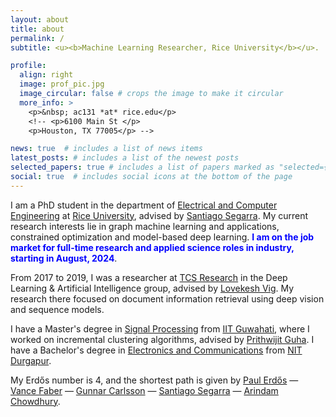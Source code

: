 ```yaml
---
layout: about
title: about
permalink: /
subtitle: <u><b>Machine Learning Researcher, Rice University</b></u>.

profile:
  align: right
  image: prof_pic.jpg
  image_circular: false # crops the image to make it circular
  more_info: >
    <p>&nbsp; ac131 *at* rice.edu</p>
    <!-- <p>6100 Main St </p>
    <p>Houston, TX 77005</p> -->

news: true  # includes a list of news items
latest_posts: # includes a list of the newest posts
selected_papers: true # includes a list of papers marked as "selected={true}"
social: true  # includes social icons at the bottom of the page
---
```


I am a PhD student in the department of [Electrical and Computer Engineering](https://eceweb.rice.edu/) at [Rice University](https://www.rice.edu/), advised by [Santiago Segarra](https://segarra.rice.edu/).
My current research interests lie in graph machine learning and applications, constrained optimization and model-based deep learning.
<span style="color: blue"><b>I am on the job market for full-time research and applied science roles in industry, starting in August, 2024</b></span>.

From 2017 to 2019, I was a researcher at [TCS Research](https://www.tcs.com/what-we-do/research) in the Deep Learning & Artificial Intelligence group, advised by [Lovekesh Vig](https://www.linkedin.com/in/lovekesh-vig-5ba6ba2/?originalSubdomain=in). My research there focused on document information retrieval using deep vision and sequence models.

I have a Master's degree in [Signal Processing](https://www.iitg.ac.in/eee/group_details.php?group=20b5783989#) from [IIT Guwahati](https://www.iitg.ac.in/), where I worked on incremental clustering algorithms, advised by [Prithwijit Guha](https://www.iitg.ac.in/eee/faculty_profile.php?name=prg). I have a Bachelor's degree in [Electronics and Communications](https://nitdgp.ac.in/department/electronics-and-communication-engineering) from [NIT Durgapur](https://nitdgp.ac.in/).

My Erdős number is 4, and the shortest path is given by [Paul Erdős](https://en.wikipedia.org/wiki/Paul_Erd%C5%91s) — [Vance Faber](https://en.wikipedia.org/wiki/Vance_Faber) — [Gunnar Carlsson](https://en.wikipedia.org/wiki/Gunnar_Carlsson) — [Santiago Segarra](http://segarra.rice.edu/) — [Arindam Chowdhury](https://archo48.github.io/).
